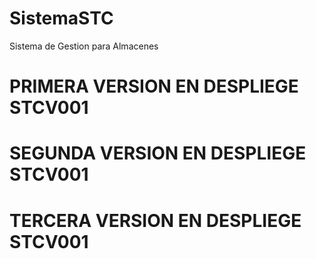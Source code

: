# SistemaSTC
Sistema de Gestion para Almacenes
# PRIMERA VERSION EN DESPLIEGE STCV001

# SEGUNDA VERSION EN DESPLIEGE STCV001
# TERCERA VERSION EN DESPLIEGE STCV001
